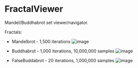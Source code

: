 # FractalViewer

Mandel/Buddhabrot set viewer/navigator.



Fractals:
- Mandelbrot - 1,500 iterations
![image](https://github.com/Nathan-Jordan/FractalViewer/assets/72866390/5870deb5-1bf2-4fc5-a3fa-21fd94667cef)

- Buddhabrot - 1,000 iterations, 10,000,000 samples
![image](https://github.com/Nathan-Jordan/FractalViewer/assets/72866390/f4b3548f-4bec-4261-a28f-99560ddd5777)

- FalseBuddabrot - 20 iterations, 1,000,000 samples
![image](https://github.com/Nathan-Jordan/FractalViewer/assets/72866390/6615b589-1b21-4cfe-adbb-f8a1b1d25a96)

